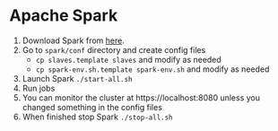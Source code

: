 # Apache Spark

1. Download Spark from [here](https://spark.apache.org/downloads.html).
2. Go to `spark/conf` directory and create config files
    - `cp slaves.template slaves` and modify as needed
    - `cp spark-env.sh.template spark-env.sh` and modify as needed
3. Launch Spark `./start-all.sh`
4. Run jobs
5. You can monitor the cluster at https://localhost:8080 unless you changed something in the config files
6. When finished stop Spark `./stop-all.sh`

